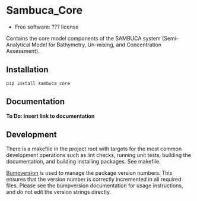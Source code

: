 Sambuca\_Core
=============

-   Free software: ??? license

Contains the core model components of the SAMBUCA system
(Semi-Analytical Model for Bathymetry, Un-mixing, and Concentration
Assessment).

Installation
------------

    pip install sambuca_core

Documentation
-------------

**To Do: insert link to documentation**

Development
-----------

There is a makefile in the project root with targets for the most common
development operations such as lint checks, running unit tests, building
the documentation, and building installing packages. See makefile.

[Bumpversion](https://pypi.python.org/pypi/bumpversion) is used to
manage the package version numbers. This ensures that the version number
is correctly incremented in all required files. Please see the
bumpversion documentation for usage instructions, and do not edit the
version strings directly.
